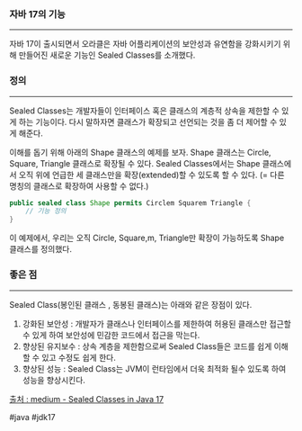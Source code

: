### 자바 17의 기능
---
자바 17이 출시되면서 오라클은  자바 어플리케이션의 보안성과 유연함을 강화시키기 위해  만들어진 새로운 기능인 Sealed Classes를 소개했다.

### 정의
---
Sealed Classes는 개발자들이 인터페이스 혹은 클래스의 계층적 상속을 제한할 수 있게 하는 기능이다. 다시 말하자면 클래스가 확장되고 선언되는 것을 좀 더 제어할 수 있게 해준다.

이해를 돕기 위해 아래의 Shape 클래스의 예제를 보자. Shape 클래스는 Circle, Square, Triangle 클래스로 확장될 수 있다. Sealed Classes에서는 Shape 클래스에서 오직 위에 언급한 세 클래스만을 확장(extended)할 수 있도록 할 수 있다. (= 다른 명칭의 클래스로 확장하여 사용할 수 없다.)

```java
public sealed class Shape permits Circlem Squarem Triangle {
	// 기능 정의
}
```

이 예제에서, 우리는 오직 Circle, Square,m, Triangle만 확장이 가능하도록 Shape 클래스를 정의했다.

### 좋은 점
---
Sealed Class(봉인된 클래스 , 동봉된 클래스)는 아래와 같은 장점이 있다.
1. 강화된 보안성 : 개발자가 클래스나 인터페이스를 제한하여 허용된 클래스만 접근할 수 있게 하여 보안성에 민감한 코드에서 접근을 막는다.
2. 향상된 유지보수 : 상속 계층을 제한함으로써 Sealed Class들은 코드를 쉽게 이해할 수 있고 수정도 쉽게 한다.
3. 향상된 성능 : Sealed Class는 JVM이 런타임에서 더욱 최적화 될수 있도록 하여 성능을 향상시킨다.

[출처 :  medium - Sealed Classes in Java 17 ](https://medium.com/@fullstacktips/sealed-classes-in-java-17-a22e4b0569e4)

#java 
#jdk17 